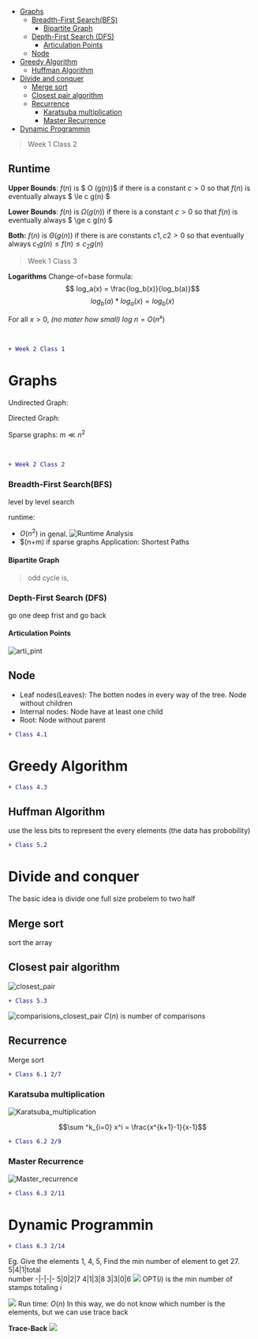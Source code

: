 - [Graphs](#graphs)
    - [Breadth-First Search(BFS)](#breadth-first-searchbfs)
      - [Bipartite Graph](#bipartite-graph)
    - [Depth-First Search (DFS)](#depth-first-search-dfs)
      - [Articulation Points](#articulation-points)
  - [Node](#node)
- [Greedy Algorithm](#greedy-algorithm)
  - [Huffman Algorithm](#huffman-algorithm)
- [Divide and conquer](#divide-and-conquer)
  - [Merge sort](#merge-sort)
  - [Closest pair algorithm](#closest-pair-algorithm)
  - [Recurrence](#recurrence)
    - [Karatsuba multiplication](#karatsuba-multiplication)
    - [Master Recurrence](#master-recurrence)
- [Dynamic Programmin](#dynamic-programmin)

> Week 1 Class 2

## Runtime

**Upper Bounds**:
$f(n)$ is $ O (g(n))$ if there is a constant $c > 0$ so that $f(n)$ is eventually always  $ \le c g(n) $

**Lower Bounds**:
$f(n)$ is $\Omega (g(n))$ if there is a constant $c > 0$ so that $f(n)$ is eventually always  $ \ge c g(n) $

**Both:**
$f(n)$ is $\Theta (g(n))$ if there is are constants $c1, c2 > 0$ so that eventually always $c_1g(n) \le f(n) \le c_2g(n)$

> Week 1 Class 3

**Logarithms**
Change-of=base formula:
$$ log_a(x) = \frac{log_b(x)}{log_b(a)}$$
$$ log_b(a) * log_a(x) = log_b(x)$$

For all $x>0$, *(no mater how small)* $log \ n =O(n^x)$

</br>

```diff
+ Week 2 Class 1
```

# Graphs

Undirected Graph:

Directed Graph:

Sparse graphs: $m ≪ n^2$

</br>

```diff
+ Week 2 Class 2
```

### Breadth-First Search(BFS)

level by level search

runtime:

- $O(n^2)$ in genal. ![Runtime Analysis](Image/BFS_Analysis.png)
- $(n+m) if sparse graphs
Application: Shortest Paths

#### Bipartite Graph

> odd cycle is,

### Depth-First Search (DFS)

go one deep frist and go back

#### Articulation Points

![arti_pint](Image/Articulation_Point.png)

## Node

- Leaf nodes(Leaves): The botten nodes in every way of the tree. Node without children
- Internal nodes: Node have at least one child
- Root: Node without parent

```diff
+ Class 4.1
```

# Greedy Algorithm

```diff
+ Class 4.3
```

## Huffman Algorithm

use the less bits to represent the every elements (the data has probobility)

```diff
+ Class 5.2
```

# Divide and conquer

The basic idea is divide one full size probelem to two half 
## Merge sort

sort the array

## Closest pair algorithm

![closest_pair](Image/Closest-Pair.png)

```diff
+ Class 5.3
```

![comparisions_closest_pair](Image/comparisons_of_closest_pair.png)
$C(n)$ is number of comparisons

## Recurrence

Merge sort

```diff
+ Class 6.1 2/7
```

### Karatsuba multiplication

![Karatsuba_multiplication](Image/Karatsuba_multiplication.png)

$$\sum ^k_{i=0} x^i = \frac{x^{k+1}-1}{x-1}$$

```diff
+ Class 6.2 2/9
```

### Master Recurrence
![Master_recurrence](Image/Master_Recurrence.png)

```diff 
+ Class 6.3 2/11
```

# Dynamic Programmin

```diff 
+ Class 6.3 2/14
```
Eg. Give the elements 1, 4, 5, Find the min number of element to get 27.
5|4|1|total </br> number
-|-|-|-
5|0|2|7
4|1|3|8
3|3|0|6
![](Image/dp_eg1.1.png)
OPT($i$) is the min number of stamps totaling $i$

![](Image/dp_eg1.2.png)
Run time: $O(n)$
In this way, we do not know which number is the elements, but we can use trace back

**Trace-Back**
![](Image/dp_eg1.3.png)


